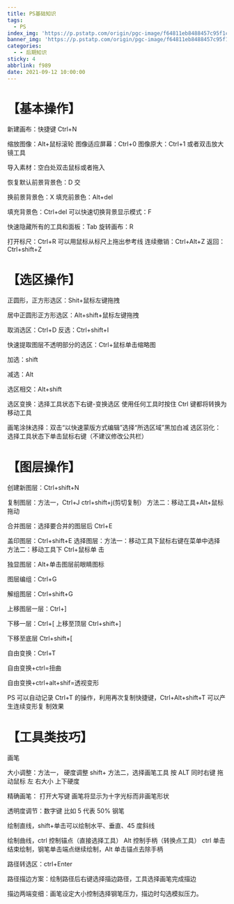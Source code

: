 ```yaml
---
title: PS基础知识
tags:
  - PS
index_img: 'https://p.pstatp.com/origin/pgc-image/f64811eb8488457c95f1cae47dfc420c'
banner_img: 'https://p.pstatp.com/origin/pgc-image/f64811eb8488457c95f1cae47dfc420c'
categories:
  - - 后期知识
sticky: 4
abbrlink: f989
date: 2021-09-12 10:00:00
---
```


# 【基本操作】 

新建画布：快捷键 Ctrl+N 

缩放图像：Alt+鼠标滚轮 图像适应屏幕：Ctrl+0 图像原大：Ctrl+1 或者双击放大镜工具 

导入素材：空白处双击鼠标或者拖入 

恢复默认前景背景色：D 交

换前景背景色：X 填充前景色：Alt+del 

填充背景色：Ctrl+del 可以快速切换背景显示模式：F 

快速隐藏所有的工具和面板：Tab 旋转画布：R 

打开标尺：Ctrl+R 可以用鼠标从标尺上拖出参考线 连续撤销：Ctrl+Alt+Z 返回：Ctrl+shift+Z 

# 【选区操作】 

正圆形，正方形选区：Shit+鼠标左键拖拽 

居中正圆形正方形选区：Alt+shift+鼠标左键拖拽 

取消选区：Ctrl+D 反选：Ctrl+shift+I 

快速提取图层不透明部分的选区：Ctrl+鼠标单击缩略图 

加选：shift 

减选：Alt 

选区相交：Alt+shift 

选区变换：选择工具状态下右键-变换选区 使用任何工具时按住 Ctrl 键都将转换为移动工具 

画笔涂抹选择：双击“以快速蒙版方式编辑”选择“所选区域”黑加白减 选区羽化：选择工具状态下单击鼠标右键（不建议修改公共栏） 

# 【图层操作】

 创建新图层：Ctrl+shift+N 

复制图层：方法一，Ctrl+J ctrl+shift+j(剪切复制） 方法二：移动工具+Alt+鼠标拖动 

合并图层：选择要合并的图层后 Ctrl+E 

盖印图层：Ctrl+shift+E 选择图层：方法一：移动工具下鼠标右键在菜单中选择 方法二：移动工具下 Ctrl+鼠标单 击 

独显图层：Alt+单击图层前眼睛图标 

图层编组：Ctrl+G 

解组图层：Ctrl+shift+G 

上移图层一层：Ctrl+] 

下移一层：Ctrl+[ 上移至顶层 Ctrl+shift+] 

下移至底层 Ctrl+shift+[ 

自由变换：Ctrl+T 

自由变换+ctrl=扭曲 

自由变换+ctrl+alt+shif=透视变形 

PS 可以自动记录 Ctrl+T 的操作，利用再次复制快捷键，Ctrl+Alt+shift+T 可以产生连续变形复 制效果 

# 【工具类技巧】

 画笔 

大小调整：方法一， 硬度调整 shift+ 方法二，选择画笔工具 按 ALT 同时右键 拖动鼠标 左 右大小 上下硬度 

精确画笔： 打开大写键 画笔将显示为十字光标而非画笔形状 

透明度调节：数字键 比如 5 代表 50% 钢笔 

绘制直线，shift+单击可以绘制水平、垂直、45 度斜线

 绘制曲线，ctrl 控制锚点（直接选择工具） Alt 控制手柄（转换点工具） ctrl 单击结束绘制，钢笔单击端点继续绘制，Alt 单击锚点去除手柄 

路径转选区：ctrl+Enter 

路径描边方案：绘制路径后右键选择描边路径，工具选择画笔完成描边 

描边两端变细：画笔设定大小控制选择钢笔压力，描边时勾选模拟压力。